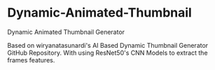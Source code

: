 # Dynamic-Animated-Thumbnail
Dynamic Animated Thumbnail Generator

Based on wiryanatasunardi's AI Based Dynamic Thumbnail Generator GitHub Repository. With using ResNet50's CNN Models to extract the frames features.